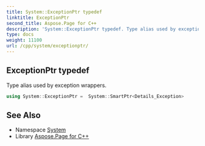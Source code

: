 ```yaml
---
title: System::ExceptionPtr typedef
linktitle: ExceptionPtr
second_title: Aspose.Page for C++
description: 'System::ExceptionPtr typedef. Type alias used by exception wrappers in C++.'
type: docs
weight: 11100
url: /cpp/system/exceptionptr/
---
```

## ExceptionPtr typedef


Type alias used by exception wrappers.

```cpp
using System::ExceptionPtr =  System::SmartPtr<Details_Exception>
```

## See Also

* Namespace [System](../)
* Library [Aspose.Page for C++](../../)
